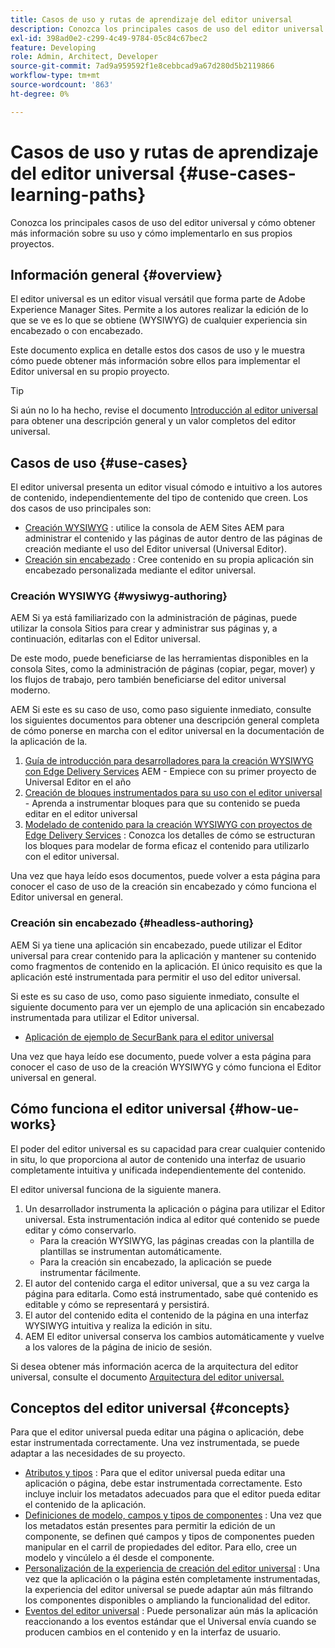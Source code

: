 ```yaml
---
title: Casos de uso y rutas de aprendizaje del editor universal
description: Conozca los principales casos de uso del editor universal y cómo obtener más información sobre su uso y cómo implementarlo en sus propios proyectos.
exl-id: 398ad0e2-c299-4c49-9784-05c84c67bec2
feature: Developing
role: Admin, Architect, Developer
source-git-commit: 7ad9a959592f1e8cebbcad9a67d280d5b2119866
workflow-type: tm+mt
source-wordcount: '863'
ht-degree: 0%

---
```


# Casos de uso y rutas de aprendizaje del editor universal {#use-cases-learning-paths}

Conozca los principales casos de uso del editor universal y cómo obtener más información sobre su uso y cómo implementarlo en sus propios proyectos.

## Información general {#overview}

El editor universal es un editor visual versátil que forma parte de Adobe Experience Manager Sites. Permite a los autores realizar la edición de lo que se ve es lo que se obtiene (WYSIWYG) de cualquier experiencia sin encabezado o con encabezado.

Este documento explica en detalle estos dos casos de uso y le muestra cómo puede obtener más información sobre ellos para implementar el Editor universal en su propio proyecto.

>[!TIP]
>
>Si aún no lo ha hecho, revise el documento [Introducción al editor universal](/help/implementing/universal-editor/introduction.md) para obtener una descripción general y un valor completos del editor universal.

## Casos de uso {#use-cases}

El editor universal presenta un editor visual cómodo e intuitivo a los autores de contenido, independientemente del tipo de contenido que creen. Los dos casos de uso principales son:

* [Creación WYSIWYG](#wysiwyg-authoring) : utilice la consola de AEM Sites AEM para administrar el contenido y las páginas de autor dentro de las páginas de creación mediante el uso del Editor universal (Universal Editor).
* [Creación sin encabezado](#headless-authoring) : Cree contenido en su propia aplicación sin encabezado personalizada mediante el editor universal.

### Creación WYSIWYG {#wysiwyg-authoring}

AEM Si ya está familiarizado con la administración de páginas, puede utilizar la consola Sitios para crear y administrar sus páginas y, a continuación, editarlas con el Editor universal.

De este modo, puede beneficiarse de las herramientas disponibles en la consola Sites, como la administración de páginas (copiar, pegar, mover) y los flujos de trabajo, pero también beneficiarse del editor universal moderno.

AEM Si este es su caso de uso, como paso siguiente inmediato, consulte los siguientes documentos para obtener una descripción general completa de cómo ponerse en marcha con el editor universal en la documentación de la aplicación de la.

1. [Guía de introducción para desarrolladores para la creación WYSIWYG con Edge Delivery Services](/help/edge/wysiwyg-authoring/edge-dev-getting-started.md) AEM - Empiece con su primer proyecto de Universal Editor en el año
1. [Creación de bloques instrumentados para su uso con el editor universal](/help/edge/wysiwyg-authoring/create-block.md) - Aprenda a instrumentar bloques para que su contenido se pueda editar en el editor universal
1. [Modelado de contenido para la creación WYSIWYG con proyectos de Edge Delivery Services](/help/edge/wysiwyg-authoring/content-modeling.md) : Conozca los detalles de cómo se estructuran los bloques para modelar de forma eficaz el contenido para utilizarlo con el editor universal.

Una vez que haya leído esos documentos, puede volver a esta página para conocer el caso de uso de la creación sin encabezado y cómo funciona el Editor universal en general.

### Creación sin encabezado {#headless-authoring}

AEM Si ya tiene una aplicación sin encabezado, puede utilizar el Editor universal para crear contenido para la aplicación y mantener su contenido como fragmentos de contenido en la aplicación. El único requisito es que la aplicación esté instrumentada para permitir el uso del editor universal.

Si este es su caso de uso, como paso siguiente inmediato, consulte el siguiente documento para ver un ejemplo de una aplicación sin encabezado instrumentada para utilizar el Editor universal.

* [Aplicación de ejemplo de SecurBank para el editor universal](/help/implementing/universal-editor/securbank.md)

Una vez que haya leído ese documento, puede volver a esta página para conocer el caso de uso de la creación WYSIWYG y cómo funciona el Editor universal en general.

## Cómo funciona el editor universal {#how-ue-works}

El poder del editor universal es su capacidad para crear cualquier contenido in situ, lo que proporciona al autor de contenido una interfaz de usuario completamente intuitiva y unificada independientemente del contenido.

El editor universal funciona de la siguiente manera.

1. Un desarrollador instrumenta la aplicación o página para utilizar el Editor universal. Esta instrumentación indica al editor qué contenido se puede editar y cómo conservarlo.
   * Para la creación WYSIWYG, las páginas creadas con la plantilla de plantillas se instrumentan automáticamente.
   * Para la creación sin encabezado, la aplicación se puede instrumentar fácilmente.
1. El autor del contenido carga el editor universal, que a su vez carga la página para editarla. Como está instrumentado, sabe qué contenido es editable y cómo se representará y persistirá.
1. El autor del contenido edita el contenido de la página en una interfaz WYSIWYG intuitiva y realiza la edición in situ.
1. AEM El editor universal conserva los cambios automáticamente y vuelve a los valores de la página de inicio de sesión.

Si desea obtener más información acerca de la arquitectura del editor universal, consulte el documento [Arquitectura del editor universal.](/help/implementing/universal-editor/architecture.md)

## Conceptos del editor universal {#concepts}

Para que el editor universal pueda editar una página o aplicación, debe estar instrumentada correctamente. Una vez instrumentada, se puede adaptar a las necesidades de su proyecto.

* [Atributos y tipos](/help/implementing/universal-editor/attributes-types.md) : Para que el editor universal pueda editar una aplicación o página, debe estar instrumentada correctamente. Esto incluye incluir los metadatos adecuados para que el editor pueda editar el contenido de la aplicación.
* [Definiciones de modelo, campos y tipos de componentes](/help/implementing/universal-editor/field-types.md) : Una vez que los metadatos están presentes para permitir la edición de un componente, se definen qué campos y tipos de componentes pueden manipular en el carril de propiedades del editor. Para ello, cree un modelo y vincúlelo a él desde el componente.
* [Personalización de la experiencia de creación del editor universal](/help/implementing/universal-editor/customizing.md) : Una vez que la aplicación o la página estén completamente instrumentadas, la experiencia del editor universal se puede adaptar aún más filtrando los componentes disponibles o ampliando la funcionalidad del editor.
* [Eventos del editor universal](/help/implementing/universal-editor/events.md) : Puede personalizar aún más la aplicación reaccionando a los eventos estándar que el Universal envía cuando se producen cambios en el contenido y en la interfaz de usuario.

